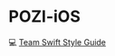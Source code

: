 # POZI-iOS

💻 [Team Swift Style Guide](https://github.com/Nexters/POZI-iOS/wiki/팀-Swift-Style-Guide)
